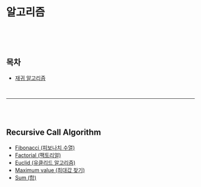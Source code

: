 # 알고리즘


<br><br><Br>

## 목차
- [재귀 알고리즘](#Recursive-Call-Algorithm)

<Br>

---
  
<br><br>
  
## Recursive Call Algorithm
- [Fibonacci (피보나치 수열)](./Recursive%20Call%20Algorithm/fibonacci.cpp)
- [Factorial (팩토리얼)](./Recursive%20Call%20Algorithm/factorial.cpp)
- [Euclid (유클리드 알고리즘)](./Recursive%20Call%20Algorithm/euclid.cpp)
- [Maximum value (최대값 찾기)](./Recursive%20Call%20Algorithm/find_max.cpp)
- [Sum (합)](./Recursive%20Call%20Algorithm/sum.cpp)
  
  
  
  
  
  
  
<br><br>
